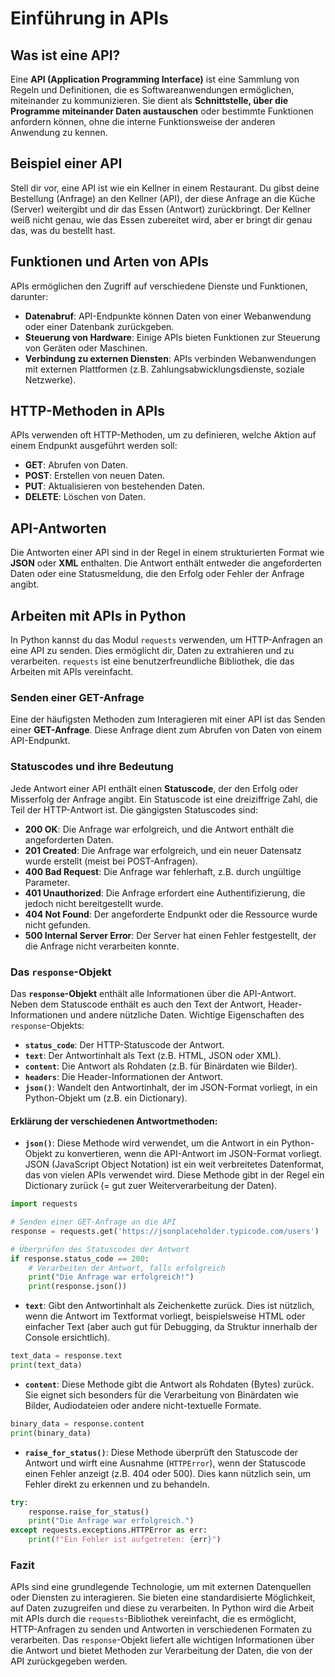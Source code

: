 
# Einführung in APIs

## Was ist eine API?

Eine **API (Application Programming Interface)** ist eine Sammlung von Regeln und Definitionen, die es Softwareanwendungen ermöglichen, miteinander zu kommunizieren. Sie dient als **Schnittstelle, über die Programme miteinander Daten austauschen** oder bestimmte Funktionen anfordern können, ohne die interne Funktionsweise der anderen Anwendung zu kennen.

## Beispiel einer API

Stell dir vor, eine API ist wie ein Kellner in einem Restaurant. Du gibst deine Bestellung (Anfrage) an den Kellner (API), der diese Anfrage an die Küche (Server) weitergibt und dir das Essen (Antwort) zurückbringt. Der Kellner weiß nicht genau, wie das Essen zubereitet wird, aber er bringt dir genau das, was du bestellt hast.

## Funktionen und Arten von APIs

APIs ermöglichen den Zugriff auf verschiedene Dienste und Funktionen, darunter:

- **Datenabruf**: API-Endpunkte können Daten von einer Webanwendung oder einer Datenbank zurückgeben.
- **Steuerung von Hardware**: Einige APIs bieten Funktionen zur Steuerung von Geräten oder Maschinen.
- **Verbindung zu externen Diensten**: APIs verbinden Webanwendungen mit externen Plattformen (z.B. Zahlungsabwicklungsdienste, soziale Netzwerke).

## HTTP-Methoden in APIs

APIs verwenden oft HTTP-Methoden, um zu definieren, welche Aktion auf einem Endpunkt ausgeführt werden soll:

- **GET**: Abrufen von Daten.
- **POST**: Erstellen von neuen Daten.
- **PUT**: Aktualisieren von bestehenden Daten.
- **DELETE**: Löschen von Daten.

## API-Antworten

Die Antworten einer API sind in der Regel in einem strukturierten Format wie **JSON** oder **XML** enthalten. Die Antwort enthält entweder die angeforderten Daten oder eine Statusmeldung, die den Erfolg oder Fehler der Anfrage angibt.


## Arbeiten mit APIs in Python

In Python kannst du das Modul `requests` verwenden, um HTTP-Anfragen an eine API zu senden. Dies ermöglicht dir, Daten zu extrahieren und zu verarbeiten. `requests` ist eine benutzerfreundliche Bibliothek, die das Arbeiten mit APIs vereinfacht.

### Senden einer GET-Anfrage

Eine der häufigsten Methoden zum Interagieren mit einer API ist das Senden einer **GET-Anfrage**. Diese Anfrage dient zum Abrufen von Daten von einem API-Endpunkt. 

### Statuscodes und ihre Bedeutung

Jede Antwort einer API enthält einen **Statuscode**, der den Erfolg oder Misserfolg der Anfrage angibt. Ein Statuscode ist eine dreiziffrige Zahl, die Teil der HTTP-Antwort ist. Die gängigsten Statuscodes sind:

- **200 OK**: Die Anfrage war erfolgreich, und die Antwort enthält die angeforderten Daten.
- **201 Created**: Die Anfrage war erfolgreich, und ein neuer Datensatz wurde erstellt (meist bei POST-Anfragen).
- **400 Bad Request**: Die Anfrage war fehlerhaft, z.B. durch ungültige Parameter.
- **401 Unauthorized**: Die Anfrage erfordert eine Authentifizierung, die jedoch nicht bereitgestellt wurde.
- **404 Not Found**: Der angeforderte Endpunkt oder die Ressource wurde nicht gefunden.
- **500 Internal Server Error**: Der Server hat einen Fehler festgestellt, der die Anfrage nicht verarbeiten konnte.

### Das `response`-Objekt

Das **`response`-Objekt** enthält alle Informationen über die API-Antwort. Neben dem Statuscode enthält es auch den Text der Antwort, Header-Informationen und andere nützliche Daten. Wichtige Eigenschaften des `response`-Objekts:

- **`status_code`**: Der HTTP-Statuscode der Antwort.
- **`text`**: Der Antwortinhalt als Text (z.B. HTML, JSON oder XML).
- **`content`**: Die Antwort als Rohdaten (z.B. für Binärdaten wie Bilder).
- **`headers`**: Die Header-Informationen der Antwort.
- **`json()`**: Wandelt den Antwortinhalt, der im JSON-Format vorliegt, in ein Python-Objekt um (z.B. ein Dictionary).

#### Erklärung der verschiedenen Antwortmethoden:

- **`json()`**: Diese Methode wird verwendet, um die Antwort in ein Python-Objekt zu konvertieren, wenn die API-Antwort im JSON-Format vorliegt. JSON (JavaScript Object Notation) ist ein weit verbreitetes Datenformat, das von vielen APIs verwendet wird. Diese Methode gibt in der Regel ein Dictionary zurück (= gut zuer Weiterverarbeitung der Daten).
```python
import requests

# Senden einer GET-Anfrage an die API
response = requests.get('https://jsonplaceholder.typicode.com/users')

# Überprüfen des Statuscodes der Antwort
if response.status_code == 200:
    # Verarbeiten der Antwort, falls erfolgreich
    print("Die Anfrage war erfolgreich!")
    print(response.json())
```
- **`text`**: Gibt den Antwortinhalt als Zeichenkette zurück. Dies ist nützlich, wenn die Antwort im Textformat vorliegt, beispielsweise HTML oder einfacher Text (aber auch gut für Debugging, da Struktur innerhalb der Console ersichtlich).
```python
text_data = response.text
print(text_data)
```
- **`content`**: Diese Methode gibt die Antwort als Rohdaten (Bytes) zurück. Sie eignet sich besonders für die Verarbeitung von Binärdaten wie Bilder, Audiodateien oder andere nicht-textuelle Formate.
```python
binary_data = response.content
print(binary_data)
```
- **`raise_for_status()`**: Diese Methode überprüft den Statuscode der Antwort und wirft eine Ausnahme (`HTTPError`), wenn der Statuscode einen Fehler anzeigt (z.B. 404 oder 500). Dies kann nützlich sein, um Fehler direkt zu erkennen und zu behandeln.
```python
try:
    response.raise_for_status()
    print("Die Anfrage war erfolgreich.")
except requests.exceptions.HTTPError as err:
    print(f"Ein Fehler ist aufgetreten: {err}")
```
### Fazit

APIs sind eine grundlegende Technologie, um mit externen Datenquellen oder Diensten zu interagieren. Sie bieten eine standardisierte Möglichkeit, auf Daten zuzugreifen und diese zu verarbeiten. In Python wird die Arbeit mit APIs durch die `requests`-Bibliothek vereinfacht, die es ermöglicht, HTTP-Anfragen zu senden und Antworten in verschiedenen Formaten zu verarbeiten. Das `response`-Objekt liefert alle wichtigen Informationen über die Antwort und bietet Methoden zur Verarbeitung der Daten, die von der API zurückgegeben werden.